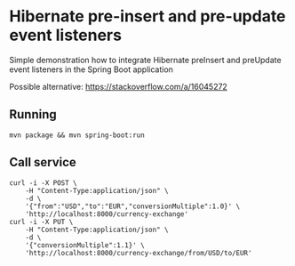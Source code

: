 # Hibernate pre-insert and pre-update event listeners

Simple demonstration how to integrate Hibernate preInsert and preUpdate event listeners in the Spring Boot application

Possible alternative: https://stackoverflow.com/a/16045272

## Running

    mvn package && mvn spring-boot:run

## Call service

    curl -i -X POST \
        -H "Content-Type:application/json" \
        -d \
        '{"from":"USD","to":"EUR","conversionMultiple":1.0}' \
        'http://localhost:8000/currency-exchange'
    curl -i -X PUT \
        -H "Content-Type:application/json" \
        -d \
        '{"conversionMultiple":1.1}' \
        'http://localhost:8000/currency-exchange/from/USD/to/EUR'

